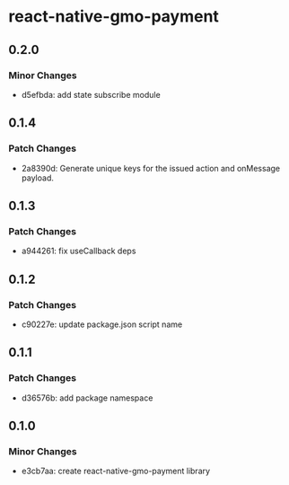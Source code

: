 # react-native-gmo-payment

## 0.2.0

### Minor Changes

- d5efbda: add state subscribe module

## 0.1.4

### Patch Changes

- 2a8390d: Generate unique keys for the issued action and onMessage payload.

## 0.1.3

### Patch Changes

- a944261: fix useCallback deps

## 0.1.2

### Patch Changes

- c90227e: update package.json script name

## 0.1.1

### Patch Changes

- d36576b: add package namespace

## 0.1.0

### Minor Changes

- e3cb7aa: create react-native-gmo-payment library
